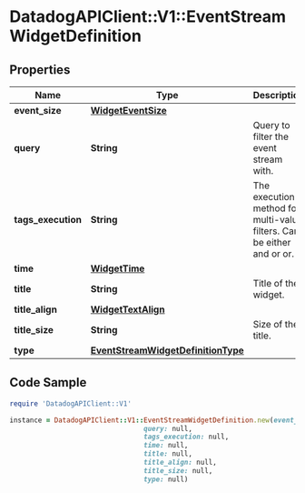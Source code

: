 # DatadogAPIClient::V1::EventStreamWidgetDefinition

## Properties

Name | Type | Description | Notes
------------ | ------------- | ------------- | -------------
**event_size** | [**WidgetEventSize**](WidgetEventSize.md) |  | [optional] 
**query** | **String** | Query to filter the event stream with. | 
**tags_execution** | **String** | The execution method for multi-value filters. Can be either and or or. | [optional] 
**time** | [**WidgetTime**](WidgetTime.md) |  | [optional] 
**title** | **String** | Title of the widget. | [optional] 
**title_align** | [**WidgetTextAlign**](WidgetTextAlign.md) |  | [optional] 
**title_size** | **String** | Size of the title. | [optional] 
**type** | [**EventStreamWidgetDefinitionType**](EventStreamWidgetDefinitionType.md) |  | 

## Code Sample

```ruby
require 'DatadogAPIClient::V1'

instance = DatadogAPIClient::V1::EventStreamWidgetDefinition.new(event_size: null,
                                 query: null,
                                 tags_execution: null,
                                 time: null,
                                 title: null,
                                 title_align: null,
                                 title_size: null,
                                 type: null)
```


